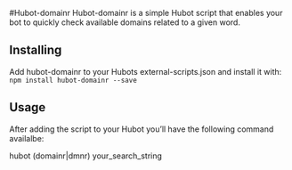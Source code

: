 #Hubot-domainr
Hubot-domainr is a simple Hubot script that enables your bot to quickly check available domains related to a given word.

## Installing
Add hubot-domainr to your Hubots external-scripts.json and install it with: `npm install hubot-domainr --save`

## Usage
After adding the script to your Hubot you’ll have the following command availalbe:

hubot (domainr|dmnr) your_search_string
